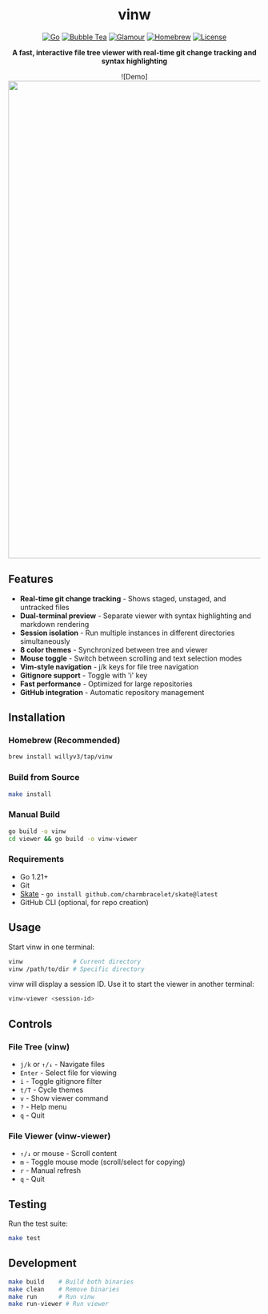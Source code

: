 # <div align="center">vinw</div>

<div align="center">

[![Go](https://img.shields.io/badge/Go-1.21+-00ADD8?style=flat&logo=go)](https://go.dev/)
[![Bubble Tea](https://img.shields.io/badge/Bubble%20Tea-TUI-FF6B9D?style=flat)](https://github.com/charmbracelet/bubbletea)
[![Glamour](https://img.shields.io/badge/Glamour-Markdown-9966CC?style=flat)](https://github.com/charmbracelet/glamour)
[![Homebrew](https://img.shields.io/badge/Homebrew-Install-FBB040?style=flat&logo=homebrew)](https://brew.sh/)
[![License](https://img.shields.io/badge/License-MIT-blue?style=flat)](LICENSE)

**A fast, interactive file tree viewer with real-time git change tracking and syntax highlighting**

![Demo]<img width="1512" height="953" alt="Screenshot 2025-10-04 at 9 43 27 AM" src="https://github.com/user-attachments/assets/990922f7-0363-4f3a-8f35-7977e2fff8c9" />


</div>

## Features

- **Real-time git change tracking** - Shows staged, unstaged, and untracked files
- **Dual-terminal preview** - Separate viewer with syntax highlighting and markdown rendering
- **Session isolation** - Run multiple instances in different directories simultaneously
- **8 color themes** - Synchronized between tree and viewer
- **Mouse toggle** - Switch between scrolling and text selection modes
- **Vim-style navigation** - j/k keys for file tree navigation
- **Gitignore support** - Toggle with 'i' key
- **Fast performance** - Optimized for large repositories
- **GitHub integration** - Automatic repository management

## Installation

### Homebrew (Recommended)
```bash
brew install willyv3/tap/vinw
```

### Build from Source
```bash
make install
```

### Manual Build
```bash
go build -o vinw
cd viewer && go build -o vinw-viewer
```

### Requirements
- Go 1.21+
- Git
- [Skate](https://github.com/charmbracelet/skate) - `go install github.com/charmbracelet/skate@latest`
- GitHub CLI (optional, for repo creation)

## Usage

Start vinw in one terminal:
```bash
vinw              # Current directory
vinw /path/to/dir # Specific directory
```

vinw will display a session ID. Use it to start the viewer in another terminal:
```bash
vinw-viewer <session-id>
```

## Controls

### File Tree (vinw)
- `j/k` or `↑/↓` - Navigate files
- `Enter` - Select file for viewing
- `i` - Toggle gitignore filter
- `t/T` - Cycle themes
- `v` - Show viewer command
- `?` - Help menu
- `q` - Quit

### File Viewer (vinw-viewer)
- `↑/↓` or mouse - Scroll content
- `m` - Toggle mouse mode (scroll/select for copying)
- `r` - Manual refresh
- `q` - Quit

## Testing

Run the test suite:
```bash
make test
```

## Development

```bash
make build    # Build both binaries
make clean    # Remove binaries
make run      # Run vinw
make run-viewer # Run viewer
```
